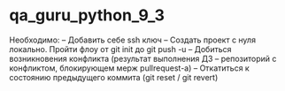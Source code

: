 # qa_guru_python_9_3
Необходимо:
– Добавить себе ssh ключ
– Создать проект с нуля локально. Пройти флоу от git init до git push -u
– Добиться возникновения конфликта (результат выполнения ДЗ – репозиторий с конфликтом, блокирующем мерж pullrequest-а)
– Откатиться к состоянию предыдущего коммита (git reset / git revert)
